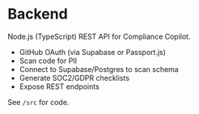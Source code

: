 # Backend

Node.js (TypeScript) REST API for Compliance Copilot.

- GitHub OAuth (via Supabase or Passport.js)
- Scan code for PII
- Connect to Supabase/Postgres to scan schema
- Generate SOC2/GDPR checklists
- Expose REST endpoints

See `/src` for code. 